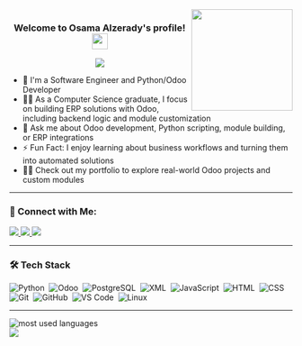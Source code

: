 <img width="180" align="right" src="https://c.tenor.com/_DOBjnGspYAAAAAM/code-coding.gif">

<h3 align="center">
  Welcome to Osama Alzerady's profile!
  <img src="https://media.giphy.com/media/hvRJCLFzcasrR4ia7z/giphy.gif" width="28">
</h3>

<!-- Typing SVG by DenverCoder1 -->
<p align="center">
  <a href="https://github.com/DenverCoder1/readme-typing-svg">
    <img src="https://readme-typing-svg.herokuapp.com/?lines=Python%20Developer%20%7C%20Odoo%20Technical%20Consultant;Odoo%20ERP%20%7C%20Backend%20%7C%20Custom%20Modules&font=Fira%20Code&center=true&width=500&height=45&color=f75c7e&vCenter=true&size=22">
  </a>
</p> 

- 🏢 I'm a Software Engineer and Python/Odoo Developer  
- 👨‍💻 As a Computer Science graduate, I focus on building ERP solutions with Odoo, including backend logic and module customization  
- 💬 Ask me about Odoo development, Python scripting, module building, or ERP integrations  
- ⚡ Fun Fact: I enjoy learning about business workflows and turning them into automated solutions  
- 👨‍💻 Check out my portfolio to explore real-world Odoo projects and custom modules

---

### 🔗 Connect with Me:

<a href="https://www.linkedin.com/in/osama-alzurady-8a7395214/" target="_blank">
  <img src="https://img.shields.io/badge/-Osama%20Alzerady-0077B5?style=for-the-badge&logo=Linkedin&logoColor=white"/>
</a>
<a href="https://t.me/Osama0_Mohamed" target="_blank">
  <img src="https://img.shields.io/badge/-Osama%20Alzerady-0077B5?style=for-the-badge&logo=Telegram&logoColor=white"/>
</a>
<a href="https://www.instagram.com/osama.alzerady/" target="_blank">
  <img src="https://img.shields.io/badge/-Osama%20Alzerady-0077B5?style=for-the-badge&logo=instagram&logoColor=white"/>
</a>

---

### 🛠 Tech Stack

![Python](https://img.shields.io/badge/-Python-05122A?style=flat&logo=python)&nbsp;
![Odoo](https://img.shields.io/badge/-Odoo-05122A?style=flat&logo=odoo&logoColor=purple)&nbsp;
![PostgreSQL](https://img.shields.io/badge/-PostgreSQL-05122A?style=flat&logo=postgresql)&nbsp;
![XML](https://img.shields.io/badge/-XML-05122A?style=flat&logo=xml)&nbsp;
![JavaScript](https://img.shields.io/badge/-JavaScript-05122A?style=flat&logo=javascript)&nbsp;
![HTML](https://img.shields.io/badge/-HTML5-05122A?style=flat&logo=html5)&nbsp;
![CSS](https://img.shields.io/badge/-CSS3-05122A?style=flat&logo=css3&logoColor=1572B6)&nbsp;
![Git](https://img.shields.io/badge/-Git-05122A?style=flat&logo=git)&nbsp;
![GitHub](https://img.shields.io/badge/-GitHub-05122A?style=flat&logo=github)&nbsp;
![VS Code](https://img.shields.io/badge/-VS%20Code-05122A?style=flat&logo=visual-studio-code&logoColor=007ACC)&nbsp;
![Linux](https://img.shields.io/badge/-Linux-05122A?style=flat&logo=linux)&nbsp;

---

<img align="left" src="https://github-readme-stats.vercel.app/api/top-langs?username=Osama-mohameed&show_icons=true&locale=en&layout=compact&theme=radical" alt="most used languages" />

<br>

<a href="https://komarev.com/ghpvc/?username=Osama-mohameed&style=for-the-badge">
  <img src="https://komarev.com/ghpvc/?username=Osama-mohameed&style=for-the-badge" />
</a>



















